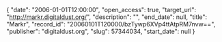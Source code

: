 {
  "date": "2006-01-01T12:00:00", 
  "open_access": true, 
  "target_url": "http://markr.digitaldust.org/", 
  "description": "", 
  "end_date": null, 
  "title": "Markr", 
  "record_id": "20060101T120000/bzTywp6XVp4ttAtpRM7nvw==", 
  "publisher": "digitaldust.org", 
  "slug": 57344034, 
  "start_date": null
}

